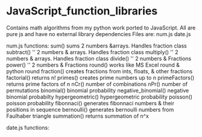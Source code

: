 # JavaScript_function_libraries

Contains math algorithms from my python work ported to JavaScript. All are pure js and have no external library dependencies
Files are:
    num.js
    date.js

num.js functions:
    sum()       sums 2 numbers &arrays. Handles fraction class
    subtract()  '' 2 numbers & arrays. Handles fraction class
    multiply()  '' 2 numbers & arrays. Handles fraction class
    divide()    '' 2 numbers & Fractions
    power()     '' 2 numbers & Fractions
    round()     works like MS Excel round & python round
    fraction()  creates fractions from ints, floats, & other fractions
    factorial() returns n!
    primes()    creates prime numbers up to n
    primeFactors()  returns prime factors of n
    nCr()       number of combinations
    nPr()       number of permutations
    binomial()  binomial probability
    negative_binomial() negative binomial probabilty
    hypergeometric()    hypergeometric probability
    poisson()       poisson probability
    fibonnaci()     generates fibonnaci numbers & their positions in sequence
    bernoulli()     generates bernoulli numbers from Faulhaber triangle
    summation()     returns summation of n^x

date.js functions:
